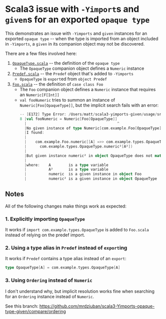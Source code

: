 # Scala3 issue with `-Yimport`s and `given`s for an exported `opaque type`

This demonstrates an issue with `-Yimports` and `given` instances for an exported `opaque type` -- when the type is imported from an object included in `-Yimports`, a `given` in its companion object may not be discovered.

There are a few files involved here:

1. [`OpaqueType.scala`](predef/src/main/scala/com/example/types/OpaqueType.scala) -- the definition of the `opaque type`
    - The `OpaqueType` companion object defines a `Numeric` instance
2. [`Predef.scala`](predef/src/main/scala/com/example/Predef.scala) -- the `Predef` object that's added to `-Yimports`
    - `OpaqueType` is `export`ed from `object Predef`
3. [`Foo.scala`](usage/src/main/scala/com/example/Foo.scala) -- the definition of `case class Foo`
    - The `Foo` companion object defines a `Numeric` instance that requires an `Numeric[F[Int]]`
    - `val fooNumeric` tries to summon an instance of `Numeric[Foo[OpaqueType]]`, but the implicit search fails with an error:
        ```scala
        -- [E172] Type Error: /Users/matt/scala3-yimports-given/usage/src/main/scala/com/example/Foo.scala:8:41
        8 |val fooNumeric = Numeric[Foo[OpaqueType]]
          |                                         ^
          |No given instance of type Numeric[com.example.Foo[OpaqueType]] was found for parameter num of method apply in object Numeric.
          |I found:
          |
          |    com.example.Foo.numeric[[A] =>> com.example.types.OpaqueType[A]](
          |      com.example.types.OpaqueType.numeric²[A²])
          |
          |But given instance numeric² in object OpaqueType does not match type Numeric[([A] =>> com.example.types.OpaqueType[A])[Int]]
          |
          |where:    A        is a type variable
          |          A²       is a type variable
          |          numeric  is a given instance in object Foo
          |          numeric² is a given instance in object OpaqueType
        ```

## Notes

All of the following changes make things work as expected:

### 1. Explicitly importing `OpaqueType`

It works if `import com.example.types.OpaqueType` is added to `Foo.scala` instead of relying on the predef import.

### 2. Using a type alias in `Predef` instead of `export`ing

It works if `Predef` contains a type alias instead of an `export`:

```scala
type OpaqueType[A] = com.example.types.OpaqueType[A]
```

### 3. Using `Ordering` instead of `Numeric`

I don't understand why, but implicit resolution works fine when searching for an `Ordering` instance instead of `Numeric`.

See this branch: https://github.com/mrdziuban/scala3-Yimports-opaque-type-given/compare/ordering
